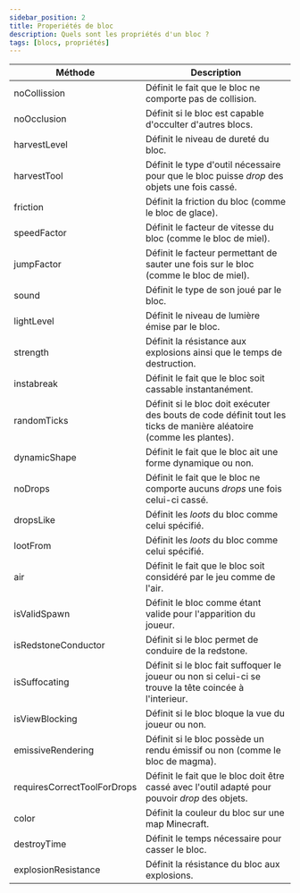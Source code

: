 ```yaml
---
sidebar_position: 2
title: Properiétés de bloc
description: Quels sont les propriétés d'un bloc ?
tags: [blocs, propriétés]
---
```


| Méthode | Description |
|-----|-----|
| noCollission | Définit le fait que le bloc ne comporte pas de collision. |
| noOcclusion | Définit si le bloc est capable d'occulter d'autres blocs. |
| harvestLevel | Définit le niveau de dureté du bloc. |
| harvestTool | Définit le type d'outil nécessaire pour que le bloc puisse _drop_ des objets une fois cassé. |
| friction | Définit la friction du bloc (comme le bloc de glace). |
| speedFactor | Définit le facteur de vitesse du bloc (comme le bloc de miel). |
| jumpFactor | Définit le facteur permettant de sauter une fois sur le bloc (comme le bloc de miel). |
| sound | Définit le type de son joué par le bloc. |
| lightLevel | Définit le niveau de lumière émise par le bloc. |
| strength | Définit la résistance aux explosions ainsi que le temps de destruction. |
| instabreak | Définit le fait que le bloc soit cassable instantanément. |
| randomTicks | Définit si le bloc doit exécuter des bouts de code définit tout les ticks de manière aléatoire (comme les plantes). |
| dynamicShape | Définit le fait que le bloc ait une forme dynamique ou non. |
| noDrops | Définit le fait que le bloc ne comporte aucuns _drops_ une fois celui-ci cassé. |
| dropsLike | Définit les _loots_ du bloc comme celui spécifié. |
| lootFrom | Définit les _loots_ du bloc comme celui spécifié. |
| air | Définit le fait que le bloc soit considéré par le jeu comme de l'air. |
| isValidSpawn | Définit le bloc comme étant valide pour l'apparition du joueur. |
| isRedstoneConductor | Définit si le bloc permet de conduire de la redstone. |
| isSuffocating | Définit si le bloc fait suffoquer le joueur ou non si celui-ci se trouve la tête coincée à l'interieur. |
| isViewBlocking | Définit si le bloc bloque la vue du joueur ou non. |
| emissiveRendering | Définit si le bloc possède un rendu émissif ou non (comme le bloc de magma). |
| requiresCorrectToolForDrops | Définit le fait que le bloc doit être cassé avec l'outil adapté pour pouvoir _drop_ des objets. |
| color | Définit la couleur du bloc sur une map Minecraft. |
| destroyTime | Définit le temps nécessaire pour casser le bloc. |
| explosionResistance | Définit la résistance du bloc aux explosions. |